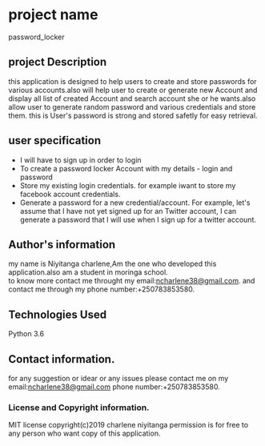 # project name
password_locker
## project Description
this application is designed to help users to create  and store  passwords for various accounts.also will help user to create  or generate new Account and display all list of created Account  and search account she or he wants.also allow user to generate random password and various credentials and store them. this is User's password is strong and stored safetly for easy retrieval.
## user specification
* I will have to sign up in order to login
* To create a password locker Account with my details - login and password
* Store my existing login credentials. for example iwant to store my facebook  account credentials.
* Generate a password for a new credential/account. For example, let's assume that I have not yet signed up for an Twitter account, I can generate a password that I will use when I sign up for a twitter account.
## Author's information
my name is Niyitanga charlene,Am the one who developed this application.also am a student in moringa school.<br>to know more contact me throught my email:ncharlene38@gmail.com.
and contact me through my phone number:+250783853580.

## Technologies Used
Python 3.6

## Contact information.
for any suggestion or idear or any issues please contact me on my email:ncharlene38@gmail.com
phone number:+250783853580.

 ### License and Copyright information.
 MIT license
 copyright(c)2019 charlene niyitanga
 permission is for free to any person who want copy of this application. 
